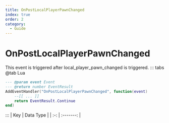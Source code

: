 ```yaml
---
title: OnPostLocalPlayerPawnChanged
index: true
order: 2
category:
  - Guide
---
```


# OnPostLocalPlayerPawnChanged
This event is triggered after local_player_pawn_changed is triggered.
::: tabs
@tab Lua
```lua
--- @param event Event
--- @return number EventResult
AddEventHandler("OnPostLocalPlayerPawnChanged", function(event)
    --[[ ... ]]
    return EventResult.Continue
end)
```

:::
| Key | Data Type |
| :-: | :-------: |